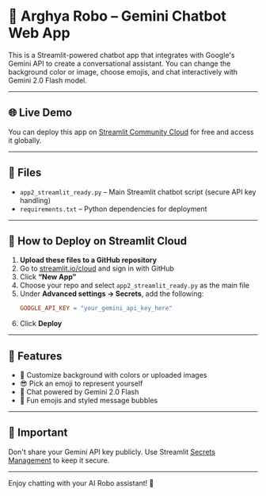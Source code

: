
# 🤖 Arghya Robo – Gemini Chatbot Web App

This is a Streamlit-powered chatbot app that integrates with Google's Gemini API to create a conversational assistant. You can change the background color or image, choose emojis, and chat interactively with Gemini 2.0 Flash model.

---

## 🌐 Live Demo

You can deploy this app on [Streamlit Community Cloud](https://streamlit.io/cloud) for free and access it globally.

---

## 📁 Files

- `app2_streamlit_ready.py` – Main Streamlit chatbot script (secure API key handling)
- `requirements.txt` – Python dependencies for deployment

---

## 🚀 How to Deploy on Streamlit Cloud

1. **Upload these files to a GitHub repository**
2. Go to [streamlit.io/cloud](https://streamlit.io/cloud) and sign in with GitHub
3. Click **“New App”**
4. Choose your repo and select `app2_streamlit_ready.py` as the main file
5. Under **Advanced settings → Secrets**, add the following:
    ```toml
    GOOGLE_API_KEY = "your_gemini_api_key_here"
    ```
6. Click **Deploy**

---

## 📸 Features

- 🌈 Customize background with colors or uploaded images
- 😎 Pick an emoji to represent yourself
- 💬 Chat powered by Gemini 2.0 Flash
- 🎉 Fun emojis and styled message bubbles

---

## 🔐 Important

Don't share your Gemini API key publicly. Use Streamlit [Secrets Management](https://docs.streamlit.io/streamlit-community-cloud/deploy-your-app/secrets-management) to keep it secure.

---

Enjoy chatting with your AI Robo assistant! 🤖
